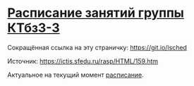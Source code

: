# [Расписание занятий группы КТбз3-3](https://ictisrulez.github.io/schedule/)

Сокращённая ссылка на эту страничку: <a href="https://git.io/isched" target="_blank">https://git.io/isched</a>

Источник: https://ictis.sfedu.ru/rasp/HTML/159.htm

Актуальное на текущий момент <a href="https://jamboard.google.com/d/1F3m2dEE7gjjIFsJURB6q1pc-1zkuqJlm8uf1L9fYZ14/viewer?f=0" target="_blank">расписание</a>.
